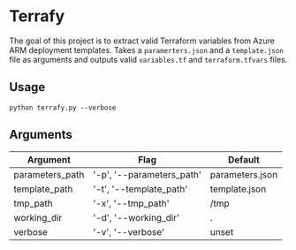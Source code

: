 # Terrafy

The goal of this project is to extract valid Terraform variables from Azure ARM deployment templates. Takes a `paramerters.json` and a `template.json` file as arguments and outputs valid `variables.tf` and `terraform.tfvars` files.

## Usage
```
python terrafy.py --verbose
```

## Arguments

| Argument | Flag | Default |
|----------|------|---------|
|parameters_path|'-p', '--parameters_path'|parameters.json|
|template_path|'-t', '--template_path'|template.json|
|tmp_path|'-x', '--tmp_path'|/tmp|
|working_dir|'-d', '--working_dir'|.|
|verbose|'-v', '--verbose'|unset|